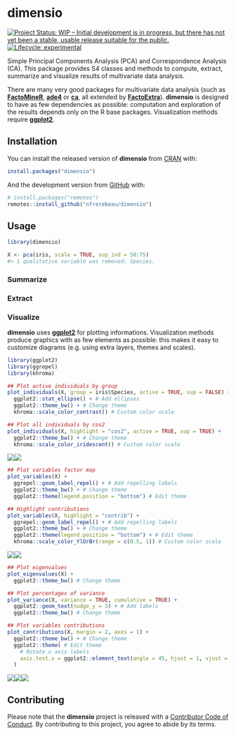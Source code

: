 
<!-- README.md is generated from README.Rmd. Please edit that file -->

# dimensio

<!-- badges: start -->

[![Project Status: WIP – Initial development is in progress, but there
has not yet been a stable, usable release suitable for the
public.](https://www.repostatus.org/badges/latest/wip.svg)](https://www.repostatus.org/#wip)
[![Lifecycle:
experimental](https://img.shields.io/badge/lifecycle-experimental-orange.svg)](https://www.tidyverse.org/lifecycle/#experimental)
<!-- badges: end -->

Simple Principal Components Analysis (PCA) and Correspondence Analysis
(CA). This package provides S4 classes and methods to compute, extract,
summarize and visualize results of multivariate data analysis.

There are many very good packages for multivariate data analysis (such
as [**FactoMineR**](http://factominer.free.fr/),
[**ade4**](https://pbil.univ-lyon1.fr/ade4/) or
[**ca**](https://cran.r-project.org/package=ca), all extended by
[**FactoExtra**](https://rpkgs.datanovia.com/factoextra)). **dimensio**
is designed to have as few dependencies as possible: computation and
exploration of the results depends only on the R base packages.
Visualization methods require
[**ggplot2**](https://ggplot2.tidyverse.org/).

## Installation

You can install the released version of **dimensio** from
[CRAN](https://CRAN.R-project.org) with:

``` r
install.packages("dimensio")
```

And the development version from [GitHub](https://github.com/) with:

``` r
# install.packages("remotes")
remotes::install_github("nfrerebeau/dimensio")
```

## Usage

``` r
library(dimensio)

X <- pca(iris, scale = TRUE, sup_ind = 50:75)
#> 1 qualitative variable was removed: Species.
```

### Summarize

### Extract

### Visualize

**dimensio** uses [**ggplot2**](https://github.com/tidyverse/ggplot2)
for plotting informations. Visualization methods produce graphics with
as few elements as possible: this makes it easy to customize diagrams
(e.g. using extra layers, themes and scales).

``` r
library(ggplot2)
library(ggrepel)
library(khroma)
```

``` r
## Plot active individuals by group
plot_individuals(X, group = iris$Species, active = TRUE, sup = FALSE) +
  ggplot2::stat_ellipse() + # Add ellipses
  ggplot2::theme_bw() + # Change theme
  khroma::scale_color_contrast() # Custom color scale

## Plot all individuals by cos2
plot_individuals(X, highlight = "cos2", active = TRUE, sup = TRUE) +
  ggplot2::theme_bw() + # Change theme
  khroma::scale_color_iridescent() # Custom color scale
```

![](man/figures/README-plot-ind-1.png)![](man/figures/README-plot-ind-2.png)

``` r
## Plot variables factor map
plot_variables(X) +
  ggrepel::geom_label_repel() + # Add repelling labels
  ggplot2::theme_bw() + # Change theme
  ggplot2::theme(legend.position = "bottom") # Edit theme

## Highlight contributions
plot_variables(X, highlight = "contrib") +
  ggrepel::geom_label_repel() + # Add repelling labels
  ggplot2::theme_bw() + # Change theme
  ggplot2::theme(legend.position = "bottom") + # Edit theme
  khroma::scale_color_YlOrBr(range = c(0.5, 1)) # Custom color scale
```

![](man/figures/README-plot-var-1.png)![](man/figures/README-plot-var-2.png)

``` r
## Plot eigenvalues
plot_eigenvalues(X) +
  ggplot2::theme_bw() # Change theme

## Plot percentages of variance
plot_variance(X, variance = TRUE, cumulative = TRUE) +
  ggplot2::geom_text(nudge_y = 3) + # Add labels
  ggplot2::theme_bw() # Change theme

## Plot variables contributions
plot_contributions(X, margin = 2, axes = 1) +
  ggplot2::theme_bw() + # Change theme
  ggplot2::theme( # Edit theme
    # Rotate x axis labels
    axis.text.x = ggplot2::element_text(angle = 45, hjust = 1, vjust = 1)
  )
```

![](man/figures/README-plot-eig-1.png)![](man/figures/README-plot-eig-2.png)![](man/figures/README-plot-eig-3.png)

## Contributing

Please note that the **dimensio** project is released with a
[Contributor Code of
Conduct](https://github.com/nfrerebeau/dimensio/blob/master/.github/CODE_OF_CONDUCT.md).
By contributing to this project, you agree to abide by its terms.
